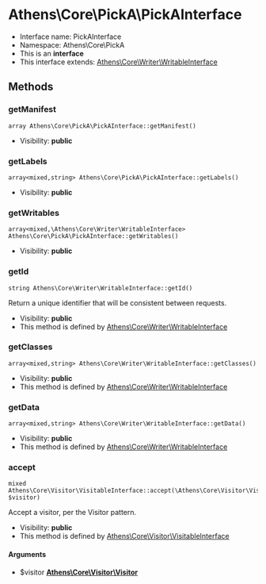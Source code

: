 Athens\Core\PickA\PickAInterface
===============






* Interface name: PickAInterface
* Namespace: Athens\Core\PickA
* This is an **interface**
* This interface extends: [Athens\Core\Writer\WritableInterface](Athens-Core-Writer-WritableInterface.md)





Methods
-------


### getManifest

    array Athens\Core\PickA\PickAInterface::getManifest()





* Visibility: **public**




### getLabels

    array<mixed,string> Athens\Core\PickA\PickAInterface::getLabels()





* Visibility: **public**




### getWritables

    array<mixed,\Athens\Core\Writer\WritableInterface> Athens\Core\PickA\PickAInterface::getWritables()





* Visibility: **public**




### getId

    string Athens\Core\Writer\WritableInterface::getId()

Return a unique identifier that will be consistent between requests.



* Visibility: **public**
* This method is defined by [Athens\Core\Writer\WritableInterface](Athens-Core-Writer-WritableInterface.md)




### getClasses

    array<mixed,string> Athens\Core\Writer\WritableInterface::getClasses()





* Visibility: **public**
* This method is defined by [Athens\Core\Writer\WritableInterface](Athens-Core-Writer-WritableInterface.md)




### getData

    array<mixed,string> Athens\Core\Writer\WritableInterface::getData()





* Visibility: **public**
* This method is defined by [Athens\Core\Writer\WritableInterface](Athens-Core-Writer-WritableInterface.md)




### accept

    mixed Athens\Core\Visitor\VisitableInterface::accept(\Athens\Core\Visitor\Visitor $visitor)

Accept a visitor, per the Visitor pattern.



* Visibility: **public**
* This method is defined by [Athens\Core\Visitor\VisitableInterface](Athens-Core-Visitor-VisitableInterface.md)


#### Arguments
* $visitor **[Athens\Core\Visitor\Visitor](Athens-Core-Visitor-Visitor.md)**


